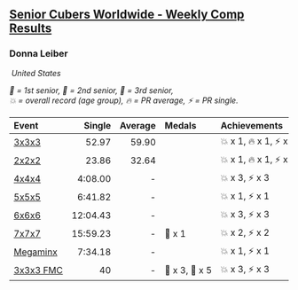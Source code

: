 <style>table {white-space: nowrap;}</style>
<link rel="stylesheet" type="text/css" href="/scw-comp/css/flags.css" />

## [Senior Cubers Worldwide - Weekly Comp Results](/scw-comp/results/)
### Donna Leiber

<i class="flag flag-US" />&nbsp;United States

<span style="white-space: nowrap;">🥇 = 1st senior</span>, <span style="white-space: nowrap;">🥈 = 2nd senior</span>, <span style="white-space: nowrap;">🥉 = 3rd senior</span>, <span style="white-space: nowrap;">💥 = overall record (age group)</span>, <span style="white-space: nowrap;">🔥 = PR average</span>, <span style="white-space: nowrap;">⚡ = PR single</span>.

| Event | Single | Average | Medals | Achievements|
| :-- | --: | --: | :-- | :-- |
| [3x3x3](333.md) | 52.97 | 59.90 |  | 💥 x 1, 🔥 x 1, ⚡ x 1 |
| [2x2x2](222.md) | 23.86 | 32.64 |  | 💥 x 1, 🔥 x 1, ⚡ x 1 |
| [4x4x4](444.md) | 4:08.00 | - |  | 💥 x 3, ⚡ x 3 |
| [5x5x5](555.md) | 6:41.82 | - |  | 💥 x 1, ⚡ x 1 |
| [6x6x6](666.md) | 12:04.43 | - |  | 💥 x 3, ⚡ x 3 |
| [7x7x7](777.md) | 15:59.23 | - | 🥉 x 1 | 💥 x 2, ⚡ x 2 |
| [Megaminx](minx.md) | 7:34.18 | - |  | 💥 x 1, ⚡ x 1 |
| [3x3x3 FMC](333fm.md) | 40 | - | 🥈 x 3, 🥉 x 5 | 💥 x 3, ⚡ x 3 |

<!-- Global site tag (gtag.js) - Google Analytics -->
<script async src="https://www.googletagmanager.com/gtag/js?id=UA-86348435-3"></script>
<script>window.dataLayer = window.dataLayer || []; function gtag() {dataLayer.push(arguments);} gtag('js', new Date()); gtag('config', 'UA-86348435-3');</script>
